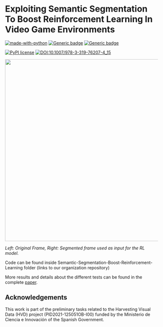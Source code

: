 # Exploiting Semantic Segmentation To Boost Reinforcement Learning In Video Game Environments

[![made-with-python](https://img.shields.io/badge/Made%20with-Python-1f425f.svg)](https://www.python.org/)
[![Generic badge](https://img.shields.io/badge/Made_with-Python-yellow.svg)](https://shields.io/)
[![Generic badge](https://img.shields.io/badge/Made_with-Jupyter_Notebooks-orange.svg)](https://shields.io/)

[![PyPI license](https://img.shields.io/pypi/l/ansicolortags.svg)](https://pypi.python.org/pypi/ansicolortags/)
[![DOI:10.1007/978-3-319-76207-4_15](https://zenodo.org/badge/DOI/10.1007/978-3-319-76207-4_15.svg)](https://doi.org/10.1007/s11042-022-13695-1)

</p>
<center>
<img src="https://raw.githubusercontent.com/vpulab/Semantic-Segmentation-Boost-Reinforcement-Learning/13a73318feeba91583fedd16ee6983118c79784e/Images/Mario_example.gif" width="600">
</center>
</p>
<p>
    <em>Left: Original Frame, Right: Segmented frame used as input for the RL model.</em>
</p>

Code can be found inside Semantic-Segmentation-Boost-Reinforcement-Learning folder (links to our organization repository)

More results and details about the different tests can be found in the complete [paper](https://link.springer.com/article/10.1007/s11042-022-13695-1). 

## Acknowledgements
This work is part of the preliminary tasks related to the Harvesting Visual Data (HVD) project (PID2021-125051OB-I00) funded by the Ministerio de Ciencia e Innovación of the Spanish Government.
